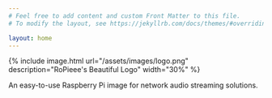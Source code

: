 ```yaml
---
# Feel free to add content and custom Front Matter to this file.
# To modify the layout, see https://jekyllrb.com/docs/themes/#overriding-theme-defaults

layout: home
---
```

{% include image.html url="/assets/images/logo.png" description="RoPieee's Beautiful Logo" width="30%" %}

An easy-to-use Raspberry Pi image for network audio streaming solutions.

